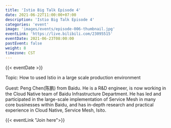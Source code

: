 ```yaml
---
title: 'Istio Big Talk Episode 4'
date: 2021-06-22T11:00:00+07:00
description: 'Istio Big Talk Episode 4'
categories: 'event'
image: 'images/events/episode-006-thumbnail.jpg'
eventLink: 'https://live.bilibili.com/23095515'
eventDate: 2021-06-23T08:00:00
pastEvent: false
weight: 8
timezone: CST
---
```


{{< eventDate >}}

Topic: How to used Istio in a large scale production environment

Guest: Peng Chen(陈鹏) from Baidu. He is a R&D engineer, is now working in the Cloud Native team of Baidu Infrastructure Department. He has led and participated in the large-scale implementation of Service Mesh in many core businesses within Baidu, and has in-depth research and practical experience in Cloud Native, Service Mesh, Isito.

{{< eventLink "Join here">}}